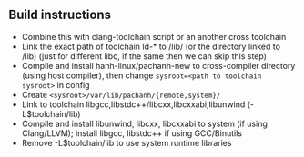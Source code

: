 ## Build instructions 
- Combine this with clang-toolchain script or an another cross toolchain
- Link the exact path of toolchain ld-\* to /lib/ (or the directory linked to /lib) (just for different libc, if the same then we can skip this step) 
- Compile and install hanh-linux/pachanh-new to cross-compiler directory (using host compiler), then change `sysroot=<path to toolchain sysroot>` in config 
- Create `<sysroot>/var/lib/pachanh/{remote,system}/` 
- Link to toolchain libgcc,libstdc++/libcxx,libcxxabi,libunwind (-L$toolchain/lib)
- Compile and install libunwind, libcxx, libcxxabi to system (if using Clang/LLVM); install libgcc, libstdc++ if using GCC/Binutils 
- Remove -L$toolchain/lib to use system runtime libraries 
